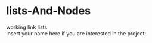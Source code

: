 lists-And-Nodes
===============

working link lists  
insert your name here if you are interested in the project:
